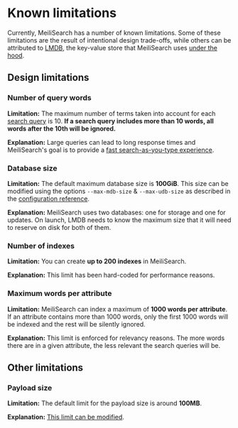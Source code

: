 # Known limitations

Currently, MeiliSearch has a number of known limitations. Some of these limitations are the result of intentional design trade-offs, while others can be attributed to [LMDB](/reference/under_the_hood/storage.md), the key-value store that MeiliSearch uses [under the hood](/reference/under_the_hood).

## Design limitations

### Number of query words

**Limitation:** The maximum number of terms taken into account for each [search query](/reference/features/search_parameters.md#query-q) is 10. **If a search query includes more than 10 words, all words after the 10th will be ignored.**

**Explanation:** Large queries can lead to long response times and MeiliSearch's goal is to provide a [fast search-as-you-type experience](/learn/what_is_meilisearch/philosophy.md#front-facing-search).


### Database size

**Limitation:** The default maximum database size is __100GiB__. This size can be modified using the options `--max-mdb-size` & `--max-udb-size` as described in the [configuration reference](/reference/features/configuration.md#max-mdb-size).

**Explanation:** MeiliSearch uses two databases: one for storage and one for updates. On launch, LMDB needs to know the maximum size that it will need to reserve on disk for both of them.


### Number of indexes

**Limitation:** You can create __up to 200 indexes__ in MeiliSearch.

**Explanation:** This limit has been hard-coded for performance reasons.

### Maximum words per attribute

**Limitation:** MeiliSearch can index a maximum of __1000 words per attribute__. If an attribute contains more than 1000 words, only the first 1000 words will be indexed and the rest will be silently ignored.

**Explanation:** This limit is enforced for relevancy reasons. The more words there are in a given attribute, the less relevant the search queries will be.

## Other limitations

### Payload size

**Limitation:** The default limit for the payload size is around __100MB__.

**Explanation:** [This limit can be modified](/reference/features/configuration.md#payload-limit-size).
